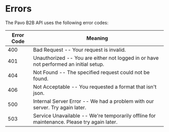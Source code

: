 # Errors

The Pavo B2B API uses the following error codes:

Error Code | Meaning
---------- | -------
400 | Bad Request -- Your request is invalid.
401 | Unauthorized -- You are either not logged in or have not performed an initial setup.
404 | Not Found -- The specified request could not be found.
406 | Not Acceptable -- You requested a format that isn't json.
500 | Internal Server Error -- We had a problem with our server. Try again later.
503 | Service Unavailable -- We're temporarily offline for maintenance. Please try again later.
